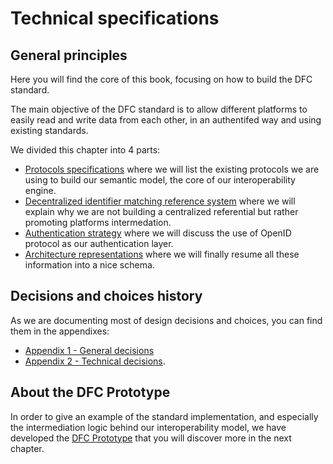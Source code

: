 # Technical specifications

## General principles

Here you will find the core of this book, focusing on how to build the DFC standard.

The main objective of the DFC standard is to allow different platforms to easily read and write data from each other, in an authentifed way and using existing standards.

We divided this chapter into 4 parts:

* [Protocols specifications](protocols-specifications.md) where we will list the existing protocols we are using to build our semantic model, the core of our interoperability engine.
* [Decentralized identifier matching reference system](decentralised-identifier-matching-reference-system.md) where we will explain why we are not building a centralized referential but rather promoting platforms intermedation.
* [Authentication strategy](authentication-strategy.md) where we will discuss the use of OpenID protocol as our authentication layer.
* [Architecture representations](architecture-representations.md) where we will finally resume all these information into a nice schema.

## Decisions and choices history

As we are documenting most of design decisions and choices, you can find them in the appendixes:

* [Appendix 1 - General decisions](../appendixes/general-decisions/)
* [Appendix 2 - Technical decisions](../appendixes/technical-decisions/).

## About the DFC Prototype

In order to give an example of the standard implementation, and especially the intermediation logic behind our interoperability model, we have developed the [DFC Prototype](../prototype-specifications/) that you will discover more in the next chapter.

